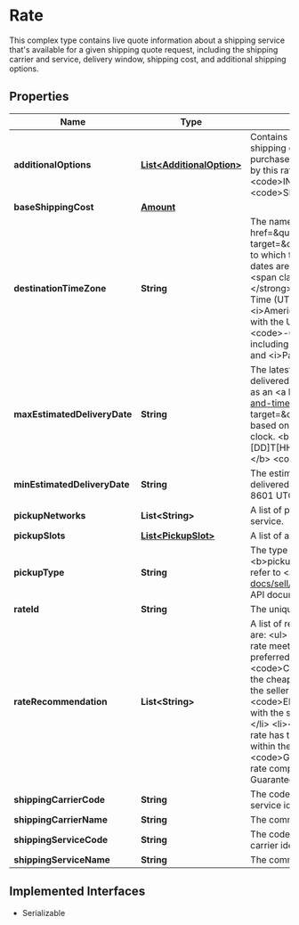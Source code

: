 

# Rate

This complex type contains live quote information about a shipping service that's available for a given shipping quote request, including the shipping carrier and service, delivery window, shipping cost, and additional shipping options.
## Properties

Name | Type | Description | Notes
------------ | ------------- | ------------- | -------------
**additionalOptions** | [**List&lt;AdditionalOption&gt;**](AdditionalOption.md) | Contains service and pricing information for one or more shipping options that are offered by the carrier and can be purchased in addition to the base shipping service provided by this rate. Shipping options can include items such as &lt;code&gt;INSURANCE&lt;/code&gt; and &lt;code&gt;SIGNATURE&lt;/code&gt;. |  [optional]
**baseShippingCost** | [**Amount**](Amount.md) |  |  [optional]
**destinationTimeZone** | **String** | The name of the time zone region, as defined in the &lt;a href&#x3D;\&quot;http://www.iana.org/time-zones\&quot;  target&#x3D;\&quot;_blank\&quot;&gt;IANA Time Zone Database&lt;/a&gt;, to which the package is being shipped.  &lt;br&gt;&lt;br&gt;Delivery dates are calculated relative to this time zone.  &lt;br&gt;&lt;br&gt;&lt;span class&#x3D;\&quot;tablenote\&quot;&gt;&lt;strong&gt;Note:&lt;/strong&gt; This is different from a Coordinated Universal Time (UTC) offset. For example, the &lt;i&gt;America/Los_Angeles&lt;/i&gt; time zone identifies a region with the UTC standard time offset of &lt;code&gt;-08:00&lt;/code&gt;, but so do several other time zones, including &lt;i&gt;America/Tijuana&lt;/i&gt;,&lt;i&gt;America/Dawson&lt;/i&gt;, and &lt;i&gt;Pacific/Pitcairn&lt;/i&gt;.&lt;/span&gt; |  [optional]
**maxEstimatedDeliveryDate** | **String** | The latest stated date and time the shipment will be delivered at this rate.  &lt;br&gt;&lt;br&gt;The time stamp is formatted as an &lt;a href&#x3D;\&quot;https://www.iso.org/iso-8601-date-and-time-format.html\&quot; title&#x3D;\&quot;https://www.iso.org\&quot; target&#x3D;\&quot;_blank\&quot;&gt;ISO 8601&lt;/a&gt; string, which is based on the 24-hour Coordinated Universal Time (UTC) clock.  &lt;br&gt;&lt;br&gt;&lt;b&gt;Format:&lt;/b&gt; &lt;code&gt;[YYYY]-[MM]-[DD]T[HH]:[MM]:[SS].[SSS]Z&lt;/code&gt; &lt;br&gt;&lt;b&gt;Example:&lt;/b&gt; &lt;code&gt;2018-08-20T07:09:00.000Z&lt;/code&gt; |  [optional]
**minEstimatedDeliveryDate** | **String** | The estimated earliest date and time the shipment will be delivered at this rate. The time stamp is formatted as an ISO 8601 UTC string. |  [optional]
**pickupNetworks** | **List&lt;String&gt;** | A list of pickup networks compatible with the shipping service. |  [optional]
**pickupSlots** | [**List&lt;PickupSlot&gt;**](PickupSlot.md) | A list of available pickup slots for the package. |  [optional]
**pickupType** | **String** | The type of pickup or drop-off service associated with the &lt;b&gt;pickupSlots&lt;/b&gt; time frames. For implementation help, refer to &lt;a href&#x3D;&#39;https://developer.ebay.com/api-docs/sell/logistics/types/api:PickupTypeEnum&#39;&gt;eBay API documentation&lt;/a&gt; |  [optional]
**rateId** | **String** | The unique eBay-assigned ID for this shipping rate. |  [optional]
**rateRecommendation** | **List&lt;String&gt;** | A list of reasons this rate is recommended. Available values are: &lt;ul&gt; &lt;li&gt;&lt;code&gt;BUYER_CHOSEN&lt;/code&gt; &amp;mdash; The rate meets or exceeds the requirements of the buyer&#39;s preferred shipping option.&lt;/li&gt; &lt;li&gt;&lt;code&gt;CHEAPEST_ON_TIME&lt;/code&gt; &amp;mdash; The rate is the cheapest rate available that will provide delivery within the seller&#39;s time frame commitment.&lt;/li&gt;  &lt;li&gt;&lt;code&gt;EBAY_PLUS_OK&lt;/code&gt; &amp;mdash; The rate complies with the shipping requirements of the eBay Plus program.&lt;/li&gt; &lt;li&gt;&lt;code&gt;FASTEST_ON_TIME&lt;/code&gt; &amp;mdash; The rate has the fastest shipping time, and will provide delivery within the seller&#39;s time frame commitment.&lt;/li&gt; &lt;li&gt;&lt;code&gt;GUARANTEED_DELIVERY_OK&lt;/code&gt; &amp;mdash; The rate complies with the shipping requirements of the eBay Guaranteed Delivery program.&lt;/li&gt;&lt;/ul&gt; |  [optional]
**shippingCarrierCode** | **String** | The code name of the shipping carrier who will provide the service identified by &lt;b&gt;shippingServiceCode&lt;/b&gt;. |  [optional]
**shippingCarrierName** | **String** | The common name of the shipping carrier. |  [optional]
**shippingServiceCode** | **String** | The code name of the shipping service to be provided by the carrier identified by &lt;b&gt;shippingCarrierCode&lt;/b&gt;. |  [optional]
**shippingServiceName** | **String** | The common name of the shipping service. |  [optional]


## Implemented Interfaces

* Serializable



